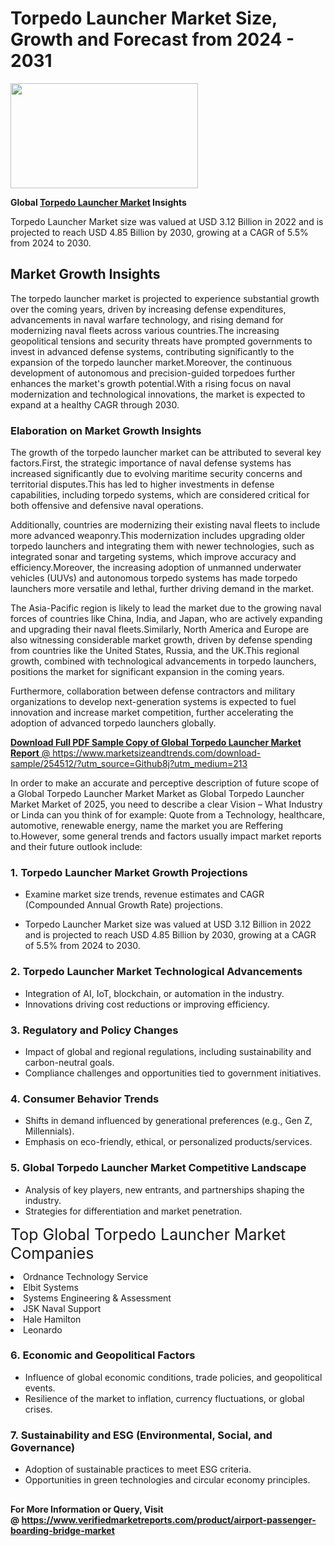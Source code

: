 <H1>Torpedo Launcher Market Size, Growth and Forecast from 2024 - 2031</H1><img class="aligncenter size-medium wp-image-584254" src="https://thirdeyenews.in/wp-content/uploads/2024/09/Global-Market-Research-300x168.jpeg" alt="" width="300" height="168" /><p><strong>Global&nbsp;<a href="https://www.marketsizeandtrends.com/download-sample/254512/?utm_source=Github8j?utm_medium=213">Torpedo Launcher Market</a> Insights</strong></p><p>Torpedo Launcher Market size was valued at USD 3.12 Billion in 2022 and is projected to reach USD 4.85 Billion by 2030, growing at a CAGR of 5.5% from 2024 to 2030.</p><p><h2>Market Growth Insights</h2> <p>The torpedo launcher market is projected to experience substantial growth over the coming years, driven by increasing defense expenditures, advancements in naval warfare technology, and rising demand for modernizing naval fleets across various countries.The increasing geopolitical tensions and security threats have prompted governments to invest in advanced defense systems, contributing significantly to the expansion of the torpedo launcher market.Moreover, the continuous development of autonomous and precision-guided torpedoes further enhances the market's growth potential.With a rising focus on naval modernization and technological innovations, the market is expected to expand at a healthy CAGR through 2030.</p> <p><a href="#"></a></p> <h3>Elaboration on Market Growth Insights</h3> <p>The growth of the torpedo launcher market can be attributed to several key factors.First, the strategic importance of naval defense systems has increased significantly due to evolving maritime security concerns and territorial disputes.This has led to higher investments in defense capabilities, including torpedo systems, which are considered critical for both offensive and defensive naval operations.</p> <p>Additionally, countries are modernizing their existing naval fleets to include more advanced weaponry.This modernization includes upgrading older torpedo launchers and integrating them with newer technologies, such as integrated sonar and targeting systems, which improve accuracy and efficiency.Moreover, the increasing adoption of unmanned underwater vehicles (UUVs) and autonomous torpedo systems has made torpedo launchers more versatile and lethal, further driving demand in the market.</p> <p>The Asia-Pacific region is likely to lead the market due to the growing naval forces of countries like China, India, and Japan, who are actively expanding and upgrading their naval fleets.Similarly, North America and Europe are also witnessing considerable market growth, driven by defense spending from countries like the United States, Russia, and the UK.This regional growth, combined with technological advancements in torpedo launchers, positions the market for significant expansion in the coming years.</p> <p>Furthermore, collaboration between defense contractors and military organizations to develop next-generation systems is expected to fuel innovation and increase market competition, further accelerating the adoption of advanced torpedo launchers globally.</p> <p><a href="#"></p><p><span class=""><strong>Download Full PDF Sample Copy of Global Torpedo Launcher Market Report</strong> @ <a href="https://www.marketsizeandtrends.com/download-sample/254512/?utm_source=Github8j?utm_medium=213" target="_blank">https://www.marketsizeandtrends.com/download-sample/254512/?utm_source=Github8j?utm_medium=213</a></span></p><p>In order to make an accurate and perceptive description of future scope of a Global&nbsp;Torpedo Launcher Market Market as Global&nbsp;Torpedo Launcher Market Market of 2025, you need to describe a clear Vision &ndash; What Industry or Linda can you think of for example: Quote from a Technology, healthcare, automotive, renewable energy, name the market you are Reffering to.However, some general trends and factors usually impact market reports and their future outlook include:</p><h3>1.&nbsp;<strong>Torpedo Launcher Market Growth Projections</strong></h3><ul><li>Examine market size trends, revenue estimates and CAGR (Compounded Annual Growth Rate) projections.</li><li><p>Torpedo Launcher Market size was valued at USD 3.12 Billion in 2022 and is projected to reach USD 4.85 Billion by 2030, growing at a CAGR of 5.5% from 2024 to 2030.</p></li></ul><h3>2.&nbsp;<strong>Torpedo Launcher Market Technological Advancements</strong></h3><ul><li>Integration of AI, IoT, blockchain, or automation in the industry.</li><li>Innovations driving cost reductions or improving efficiency.</li></ul><h3>3.&nbsp;<strong>Regulatory and Policy Changes</strong></h3><ul><li>Impact of global and regional regulations, including sustainability and carbon-neutral goals.</li><li>Compliance challenges and opportunities tied to government initiatives.</li></ul><h3>4.&nbsp;<strong>Consumer Behavior Trends</strong></h3><ul><li>Shifts in demand influenced by generational preferences (e.g., Gen Z, Millennials).</li><li>Emphasis on eco-friendly, ethical, or personalized products/services.</li></ul><h3>5.&nbsp;<strong>Global Torpedo Launcher Market Competitive Landscape</strong></h3><ul><li>Analysis of key players, new entrants, and partnerships shaping the industry.</li><li>Strategies for differentiation and market penetration.</li></ul><p data-pm-slice="1 1 []"><span style="color: inherit; font-family: inherit; font-size: 25px;">Top Global Torpedo Launcher Market Companies</span></p><div class="" data-test-id=""><p><li>Ordnance Technology Service</li><li> Elbit Systems</li><li> Systems Engineering & Assessment</li><li> JSK Naval Support</li><li> Hale Hamilton</li><li> Leonardo</li></p></div><h3>6.&nbsp;<strong>Economic and Geopolitical Factors</strong></h3><ul><li>Influence of global economic conditions, trade policies, and geopolitical events.</li><li>Resilience of the market to inflation, currency fluctuations, or global crises.</li></ul><h3>7.&nbsp;<strong>Sustainability and ESG (Environmental, Social, and Governance)</strong></h3><ul><li>Adoption of sustainable practices to meet ESG criteria.</li><li>Opportunities in green technologies and circular economy principles.</li></ul><h2><strong style="font-size: 14px;">For More Information or Query, Visit @&nbsp;</strong><a style="background-color: #ffffff; font-size: 14px;" href="https://www.marketsizeandtrends.com/report/torpedo-launcher-market/" target="_blank">https://www.verifiedmarketreports.com/product/airport-passenger-boarding-bridge-market</a></h2>